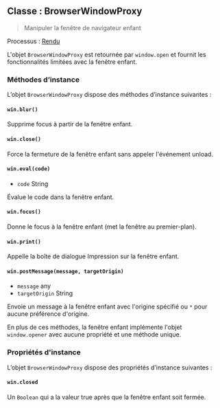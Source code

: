 ## Classe : BrowserWindowProxy

> Manipuler la fenêtre de navigateur enfant

Processus : [Rendu](../glossary.md#renderer-process)

L'objet `BrowserWindowProxy` est retournée par `window.open` et fournit les fonctionnalités limitées avec la fenêtre enfant.

### Méthodes d’instance

L’objet `BrowserWindowProxy` dispose des méthodes d’instance suivantes :

#### `win.blur()`

Supprime focus à partir de la fenêtre enfant.

#### `win.close()`

Force la fermeture de la fenêtre enfant sans appeler l'événement unload.

#### `win.eval(code)`

* `code` String

Évalue le code dans la fenêtre enfant.

#### `win.focus()`

Donne le focus à la fenêtre enfant (met la fenêtre au premier-plan).

#### `win.print()`

Appelle la boîte de dialogue Impression sur la fenêtre enfant.

#### `win.postMessage(message, targetOrigin)`

* `message` any
* `targetOrigin` String

Envoie un message à la fenêtre enfant avec l'origine spécifié ou `*` pour aucune préférence d'origine.

En plus de ces méthodes, la fenêtre enfant implémente l'objet `window.opener` avec aucune propriété et une méthode unique.

### Propriétés d'instance

L’objet `BrowserWindowProxy` dispose des propriétés d’instance suivantes :

#### `win.closed`

Un `Boolean` qui a la valeur true après que la fenêtre enfant soit fermée.